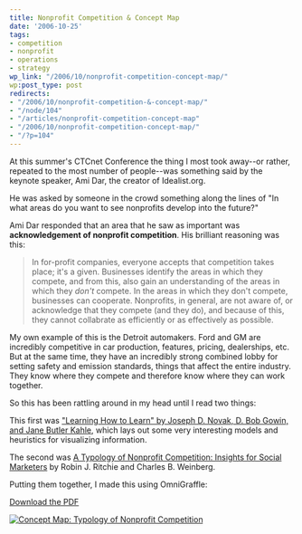 ```yaml
---
title: Nonprofit Competition & Concept Map
date: '2006-10-25'
tags:
- competition
- nonprofit
- operations
- strategy
wp_link: "/2006/10/nonprofit-competition-concept-map/"
wp:post_type: post
redirects:
- "/2006/10/nonprofit-competition-&-concept-map/"
- "/node/104"
- "/articles/nonprofit-competition-concept-map"
- "/2006/10/nonprofit-competition-concept-map/"
- "/?p=104"
---
```


At this summer's CTCnet Conference the thing I most took away--or rather, repeated to the most number of people--was something said by the keynote speaker, Ami Dar, the creator of Idealist.org.

He was asked by someone in the crowd something along the lines of "In what areas do you want to see nonprofits develop into the future?"

Ami Dar responded that an area that he saw as important was **acknowledgement of nonprofit competition**. His brilliant reasoning was this:

> In for-profit companies, everyone accepts that competition takes place; it's a given. Businesses identify the areas in which they compete, and from this, also gain an understanding of the areas in which they _don't_ compete. In the areas in which they don't compete, businesses can cooperate. Nonprofits, in general, are not aware of, or acknowledge that they compete (and they do), and because of this, they cannot collabrate as efficiently or as effectively as possible.

My own example of this is the Detroit automakers. Ford and GM are incredibly competitive in car production, features, pricing, dealerships, etc. But at the same time, they have an incredibly strong combined lobby for setting safety and emission standards, things that affect the entire industry. They know where they compete and therefore know where they can work together.

So this has been rattling around in my head until I read two things:

This first was ["Learning How to Learn" by Joseph D. Novak, D. Bob Gowin, and Jane Butler Kahle](http://www.amazon.com/Learning-How-Learn-Joseph-Novak/dp/0521319269/sr=8-1/qid=1161788036/ref=pd_bbs_1/104-3768589-3995934?ie=UTF8&s=books), which lays out some very interesting models and heuristics for visualizing information.

The second was [A Typology of Nonprofit Competition: Insights for Social Marketers](http://www.sauder.ubc.ca/faculty/research/docs/weinberg/ISM_2000.pdf) by Robin J. Ritchie and Charles B. Weinberg.

Putting them together, I made this using OmniGraffle:

[Download the PDF](2006-10-25-Nonprofit-Competition-Concept-Map/Typology_of_Nonprofit_Competition-concept_map.pdf)

[ ![Concept Map: Typology of Nonprofit Competition](http://static.flickr.com/118/272577537_df531ea720.jpg) ](http://www.flickr.com/photos/bensheldon/272577537/ "Photo Sharing")
